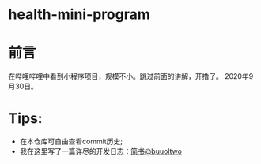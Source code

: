 # health-mini-program

# 前言
在哔哩哔哩中看到小程序项目，规模不小。跳过前面的讲解，开撸了。
2020年9月30日。

# Tips:
- 在本仓库可自由查看commit历史;
- 我在这里写了一篇详尽的开发日志：[简书@buuoltwo](https://www.jianshu.com/p/889b35c3e07f)
